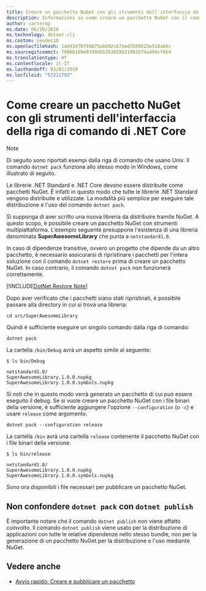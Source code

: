 ```yaml
---
title: Creare un pacchetto NuGet con gli strumenti dell'interfaccia della riga di comando di .NET Core
description: Informazioni su come creare un pacchetto NuGet con il comando 'dotnet pack'.
author: cartermp
ms.date: 06/20/2016
ms.technology: dotnet-cli
ms.custom: seodec18
ms.openlocfilehash: 1add3470799b75ebb92c67eed3509523e510ab6c
ms.sourcegitcommit: 79066169e93d9d65203028b21983574ad9dcf6b4
ms.translationtype: HT
ms.contentlocale: it-IT
ms.lasthandoff: 03/01/2019
ms.locfileid: "57211793"
---
```

# <a name="how-to-create-a-nuget-package-with-net-core-command-line-interface-cli-tools"></a>Come creare un pacchetto NuGet con gli strumenti dell'interfaccia della riga di comando di .NET Core

> [!NOTE]
> Di seguito sono riportati esempi dalla riga di comando che usano Unix. Il comando `dotnet pack` funziona allo stesso modo in Windows, come illustrato di seguito.

Le librerie .NET Standard e .NET Core devono essere distribuite come pacchetti NuGet. È infatti in questo modo che tutte le librerie .NET Standard vengono distribuite e utilizzate. La modalità più semplice per eseguire tale distribuzione è l'uso del comando `dotnet pack`.

Si supponga di aver scritto una nuova libreria da distribuire tramite NuGet. A questo scopo, è possibile creare un pacchetto NuGet con strumenti multipiattaforma. L'esempio seguente presuppone l'esistenza di una libreria denominata **SuperAwesomeLibrary** che punta a `netstandard1.0`.

In caso di dipendenze transitive, ovvero un progetto che dipende da un altro pacchetto, è necessario assicurarsi di ripristinare i pacchetti per l'intera soluzione con il comando `dotnet restore` prima di creare un pacchetto NuGet. In caso contrario, il comando `dotnet pack` non funzionerà correttamente.

[!INCLUDE[DotNet Restore Note](~/includes/dotnet-restore-note.md)]

Dopo aver verificato che i pacchetti siano stati ripristinati, è possibile passare alla directory in cui si trova una libreria:

```console
cd src/SuperAwesomeLibrary
```

Quindi è sufficiente eseguire un singolo comando dalla riga di comando:

```console
dotnet pack
```

La cartella `/bin/Debug` avrà un aspetto simile al seguente:

```console
$ ls bin/Debug

netstandard1.0/
SuperAwesomeLibrary.1.0.0.nupkg
SuperAwesomeLibrary.1.0.0.symbols.nupkg
```

Si noti che in questo modo verrà generato un pacchetto di cui può essere eseguito il debug. Se si vuole creare un pacchetto NuGet con i file binari della versione, è sufficiente aggiungere l'opzione `--configuration` (o `-c`) e usare `release` come argomento.

```console
dotnet pack --configuration release
```

La cartella `/bin` avrà una cartella `release` contenente il pacchetto NuGet con i file binari della versione:

```console
$ ls bin/release

netstandard1.0/
SuperAwesomeLibrary.1.0.0.nupkg
SuperAwesomeLibrary.1.0.0.symbols.nupkg
```

Sono ora disponibili i file necessari per pubblicare un pacchetto NuGet.

## <a name="dont-confuse-dotnet-pack-with-dotnet-publish"></a>Non confondere `dotnet pack` con `dotnet publish`

È importante notare che il comando `dotnet publish` non viene affatto coinvolto. Il comando `dotnet publish` viene usato per la distribuzione di applicazioni con tutte le relative dipendenze nello stesso bundle, non per la generazione di un pacchetto NuGet per la distribuzione e l'uso mediante NuGet.

## <a name="see-also"></a>Vedere anche

- [Avvio rapido: Creare e pubblicare un pacchetto](/nuget/quickstart/create-and-publish-a-package-using-the-dotnet-cli)